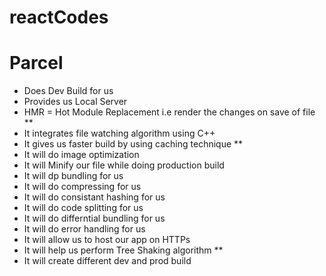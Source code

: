 # reactCodes

# Parcel

- Does Dev Build for us
- Provides us Local Server
- HMR = Hot Module Replacement i.e render the changes on save of file **
- It integrates file watching algorithm using C++
- It gives us faster build by using caching technique **
- It will do image optimization
- It will Minify our file while doing production build
- It will dp bundling for us
- It will do compressing for us
- It will do consistant hashing for us
- It will do code splitting for us
- It will do differntial bundling for us
- It will do error handling for us
- It will allow us to host our app on HTTPs
- It will help us perform Tree Shaking algorithm **
- It will create different dev and prod build